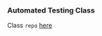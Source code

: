 ### Automated Testing Class

Class `repo` [here](https://github.com/schoolofcode-me/testing-python-apps)